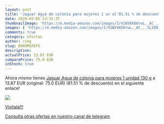 ```yaml
---
layout: post
title: 'Jaguar Agua de colonia para mujeres 1 un al 81.51 % de descuento'
date: 2020-03-05 13:35:37
thumbnailImage: 'https://m.media-amazon.com/images/I/41BVkKDOrwL._AC_._SL200_.jpg'
images: [ 'https://m.media-amazon.com/images/I/41BVkKDOrwL._AC_._SL200_.jpg' ]
comments: true
category: ofertas
author: ring
slug: B000MQXEFU
description:
actualPrice: 13.87 EUR
comparePrice: 75.0 EUR
inStock: true
---
```


Ahora mismo tienes [Jaguar Agua de colonia para mujeres 1 unidad 130 g](https://www.amazon.com/dp/B000MQXEFU/?tag=redken08-20) a 13.87 EUR (original: 75.0 EUR) (81.51 %  de descuento) en el siguiente enlace!

[![](https://m.media-amazon.com/images/I/41BVkKDOrwL._AC_._SL200_.jpg)](https://www.amazon.com/dp/B000MQXEFU/?tag=redken08-20)

[Visítala!!!](https://www.amazon.com/dp/B000MQXEFU/?tag=redken08-20)

[Consulta otras ofertas en nuestro canal de telegram](https://t.me/s/ofertas25)
